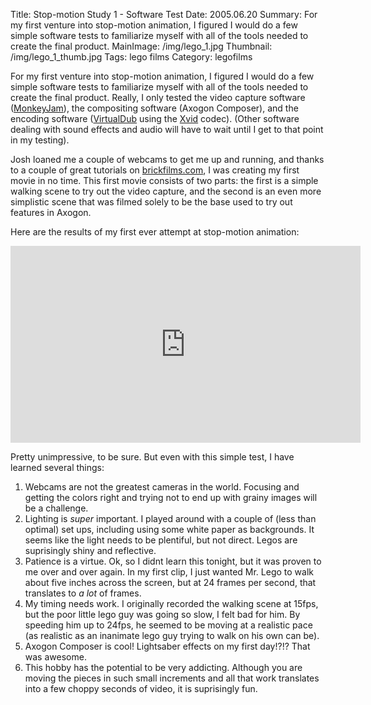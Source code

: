 Title: Stop-motion Study 1 - Software Test
Date: 2005.06.20
Summary: For my first venture into stop-motion animation, I figured I would do a few simple software tests to familiarize myself with all of the tools needed to create the final product.
MainImage: /img/lego_1.jpg
Thumbnail: /img/lego_1_thumb.jpg
Tags: lego films
Category: legofilms

For my first venture into stop-motion animation, I figured I would do a few simple software tests to familiarize myself with all of the tools needed to create the final product. Really, I only tested the video capture software ([MonkeyJam][]), the compositing software (Axogon Composer), and the encoding software ([VirtualDub][] using the [Xvid][] codec). (Other software dealing with sound effects and audio will have to wait until I get to that point in my testing).

Josh loaned me a couple of webcams to get me up and running, and thanks to a couple of great tutorials on [brickfilms.com][BrickFilms], I was creating my first movie in no time. This first movie consists of two parts: the first is a simple walking scene to try out the video capture, and the second is an even more simplistic scene that was filmed solely to be the base used to try out features in Axogon.

Here are the results of my first ever attempt at stop-motion animation:

<p>
<iframe width="560" height="315" src="https://www.youtube.com/embed/vHfoRs853a0?rel=0" frameborder="0" allow="accelerometer; autoplay; encrypted-media; gyroscope; picture-in-picture" allowfullscreen></iframe>
</p>

Pretty unimpressive, to be sure. But even with this simple test, I have learned several things:

1. Webcams are not the greatest cameras in the world. Focusing and getting the colors right and trying not to end up with grainy images will be a challenge.
2. Lighting is *super* important. I played around with a couple of (less than optimal) set ups, including using some white paper as backgrounds. It seems like the light needs to be plentiful, but not direct. Legos are suprisingly shiny and reflective.
3. Patience is a virtue. Ok, so I didnt learn this tonight, but it was proven to me over and over again. In my first clip, I just wanted Mr. Lego to walk about five inches across the screen, but at 24 frames per second, that translates to *a lot* of frames.
4. My timing needs work. I originally recorded the walking scene at 15fps, but the poor little lego guy was going so slow, I felt bad for him. By speeding him up to 24fps, he seemed to be moving at a realistic pace (as realistic as an inanimate lego guy trying to walk on his own can be).
5. Axogon Composer is cool! Lightsaber effects on my first day!?!? That was awesome.
6. This hobby has the potential to be very addicting. Although you are moving the pieces in such small increments and all that work translates into a few choppy seconds of video, it is suprisingly fun.



[MonkeyJam]: http://www.giantscreamingrobotmonkeys.com/monkeyjam/
[VirtualDub]: http://www.virtualdub.org/
[Xvid]: http://www.xvid.org/
[BrickFilms]: http://www.brickfilms.com/resources.php

